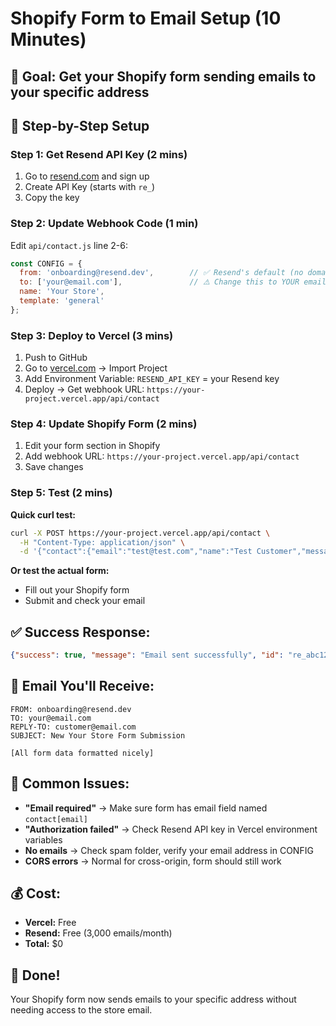 # Shopify Form to Email Setup (10 Minutes)

## 🎯 **Goal:** Get your Shopify form sending emails to your specific address

## 🚀 Step-by-Step Setup

### **Step 1: Get Resend API Key (2 mins)**
1. Go to [resend.com](https://resend.com) and sign up
2. Create API Key (starts with `re_`)
3. Copy the key

### **Step 2: Update Webhook Code (1 min)**
Edit `api/contact.js` line 2-6:
```javascript
const CONFIG = {
  from: 'onboarding@resend.dev',        // ✅ Resend's default (no domain setup needed)
  to: ['your@email.com'],               // ⚠️ Change this to YOUR email
  name: 'Your Store',
  template: 'general'
};
```

### **Step 3: Deploy to Vercel (3 mins)**
1. Push to GitHub
2. Go to [vercel.com](https://vercel.com) → Import Project
3. Add Environment Variable: `RESEND_API_KEY` = your Resend key
4. Deploy → Get webhook URL: `https://your-project.vercel.app/api/contact`

### **Step 4: Update Shopify Form (2 mins)**
1. Edit your form section in Shopify
2. Add webhook URL: `https://your-project.vercel.app/api/contact`
3. Save changes

### **Step 5: Test (2 mins)**
**Quick curl test:**
```bash
curl -X POST https://your-project.vercel.app/api/contact \
  -H "Content-Type: application/json" \
  -d '{"contact":{"email":"test@test.com","name":"Test Customer","message":"Test message"}}'
```

**Or test the actual form:**
- Fill out your Shopify form
- Submit and check your email

## ✅ Success Response:
```json
{"success": true, "message": "Email sent successfully", "id": "re_abc123"}
```

## 📧 Email You'll Receive:
```
FROM: onboarding@resend.dev
TO: your@email.com
REPLY-TO: customer@email.com
SUBJECT: New Your Store Form Submission

[All form data formatted nicely]
```

## 🔧 Common Issues:
- **"Email required"** → Make sure form has email field named `contact[email]`
- **"Authorization failed"** → Check Resend API key in Vercel environment variables
- **No emails** → Check spam folder, verify your email address in CONFIG
- **CORS errors** → Normal for cross-origin, form should still work

## 💰 Cost:
- **Vercel:** Free
- **Resend:** Free (3,000 emails/month)
- **Total:** $0

## 🎯 Done!
Your Shopify form now sends emails to your specific address without needing access to the store email. 